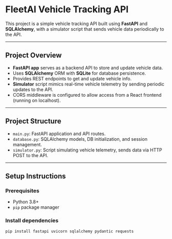 # FleetAI Vehicle Tracking API

This project is a simple vehicle tracking API built using **FastAPI** and **SQLAlchemy**, with a simulator script that sends vehicle data periodically to the API.

---

## Project Overview

- **FastAPI app** serves as a backend API to store and update vehicle data.
- Uses **SQLAlchemy** ORM with **SQLite** for database persistence.
- Provides REST endpoints to get and update vehicle info.
- **Simulator** script mimics real-time vehicle telemetry by sending periodic updates to the API.
- CORS middleware is configured to allow access from a React frontend (running on localhost).

---

## Project Structure

- `main.py`: FastAPI application and API routes.
- `database.py`: SQLAlchemy models, DB initialization, and session management.
- `simulator.py`: Script simulating vehicle telemetry, sends data via HTTP POST to the API.

---

## Setup Instructions

### Prerequisites

- Python 3.8+
- `pip` package manager

### Install dependencies

```bash
pip install fastapi uvicorn sqlalchemy pydantic requests
